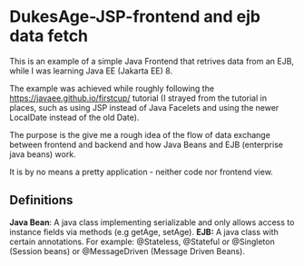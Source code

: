 # DukesAge-JSP-frontend and ejb data fetch

This is an example of a simple Java Frontend that retrives data from an EJB, while I was learning Java EE (Jakarta EE) 8.

The example was achieved while roughly following the https://javaee.github.io/firstcup/ tutorial (I strayed from the tutorial in places, such as using JSP instead of Java Facelets and using the newer LocalDate instead of the old Date).

The purpose is the give me a rough idea of the flow of data exchange between frontend and backend and how Java Beans and EJB (enterprise java beans) work.

It is by no means a pretty application - neither code nor frontend view.

## Definitions

**Java Bean**: A java class implementing serializable and only allows access to instance fields via methods (e.g getAge, setAge).
**EJB:** A java class with certain annotations. For example: @Stateless, @Stateful or @Singleton (Session beans) or @MessageDriven (Message Driven Beans).









